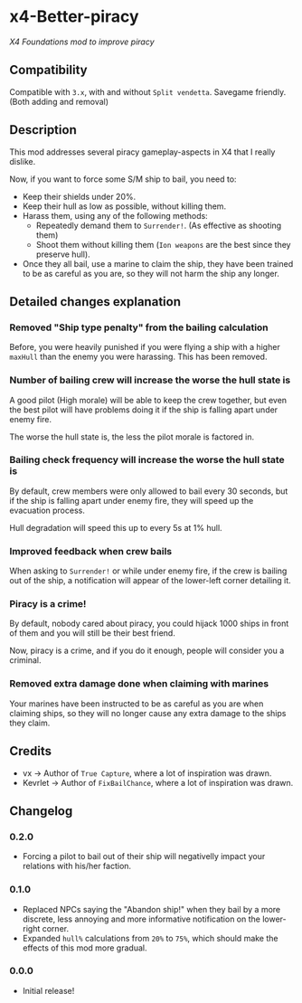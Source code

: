 # x4-Better-piracy
_X4 Foundations mod to improve piracy_

## Compatibility
Compatible with `3.x`, with and without `Split vendetta`.
Savegame friendly. (Both adding and removal)

## Description
This mod addresses several piracy gameplay-aspects in X4 that I really dislike.

Now, if you want to force some S/M ship to bail, you need to:
 - Keep their shields under 20%.
 - Keep their hull as low as possible, without killing them.
 - Harass them, using any of the following methods:
    - Repeatedly demand them to `Surrender!`. (As effective as shooting them)
    - Shoot them without killing them (`Ion weapons` are the best since they preserve hull).
 - Once they all bail, use a marine to claim the ship, they have been trained to be as careful as you are, so they will not harm the ship any longer.

## Detailed changes explanation

### Removed "Ship type penalty" from the bailing calculation
Before, you were heavily punished if you were flying a ship with a higher `maxHull` than the enemy you were harassing.
This has been removed.

### Number of bailing crew will increase the worse the hull state is
A good pilot (High morale) will be able to keep the crew together, but even the best pilot will have problems doing it if the ship is falling apart under enemy fire.

The worse the hull state is, the less the pilot morale is factored in.

### Bailing check frequency will increase the worse the hull state is
By default, crew members were only allowed to bail every 30 seconds, but if the ship is falling apart under enemy fire, they will speed up the evacuation process.

Hull degradation will speed this up to every 5s at 1% hull.

### Improved feedback when crew bails
When asking to `Surrender!` or while under enemy fire, if the crew is bailing out of the ship, a notification will appear of the lower-left corner detailing it.

### Piracy is a crime!
By default, nobody cared about piracy, you could hijack 1000 ships in front of them and you will still be their best friend.

Now, piracy is a crime, and if you do it enough, people will consider you a criminal.

### Removed extra damage done when claiming with marines
Your marines have been instructed to be as careful as you are when claiming ships, so they will no longer cause any extra damage to the ships they claim. 

## Credits
 - vx -> Author of `True Capture`, where a lot of inspiration was drawn.
 - Kevrlet -> Author of `FixBailChance`, where a lot of inspiration was drawn.

## Changelog
### 0.2.0
 - Forcing a pilot to bail out of their ship will negativelly impact your relations with his/her faction.
### 0.1.0
 - Replaced NPCs saying the "Abandon ship!" when they bail by a more discrete, less annoying and more informative notification on the lower-right corner.
 - Expanded `hull%` calculations from `20%` to `75%`, which should make the effects of this mod more gradual.
### 0.0.0
 - Initial release!